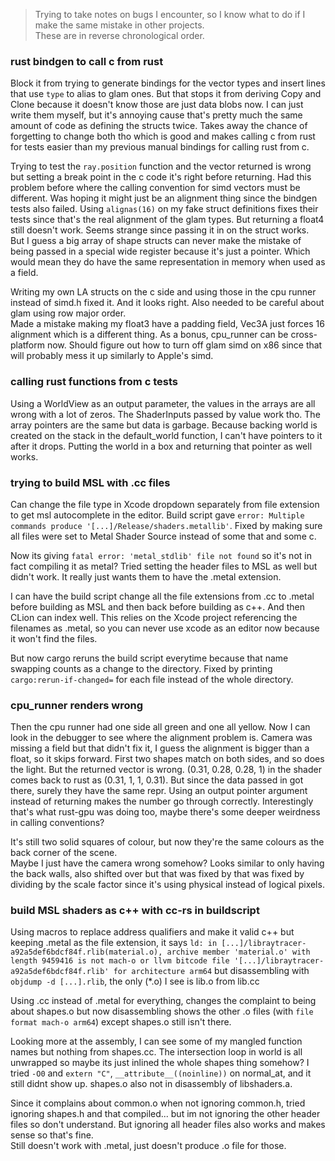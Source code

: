 > Trying to take notes on bugs I encounter, so I know what to do if I make the same mistake in other projects.  
> These are in reverse chronological order. 

### rust bindgen to call c from rust

Block it from trying to generate bindings for the vector types and insert lines that use `type` to alias to glam ones. 
But that stops it from deriving Copy and Clone because it doesn't know those are just data blobs now. 
I can just write them myself, but it's annoying cause that's pretty much the same amount of code as defining 
the structs twice. Takes away the chance of forgetting to change both tho which is good and makes calling c from 
rust for tests easier than my previous manual bindings for calling rust from c. 

Trying to test the `ray.position` function and the vector returned is wrong but setting a break point in 
the c code it's right before returning. Had this problem before where the calling convention for simd vectors must be 
different. Was hoping it might just be an alignment thing since the bindgen tests also failed. 
Using `alignas(16)` on my fake struct definitions fixes their tests since that's the real alignment of the glam types. 
But returning a float4 still doesn't work. Seems strange since passing it in on the struct works.  
But I guess a big array of shape structs can never make the mistake of being passed in a special wide register 
because it's just a pointer. Which would mean they do have the same representation in memory when used as a field. 

Writing my own LA structs on the c side and using those in the cpu runner instead of simd.h fixed it. 
And it looks right. Also needed to be careful about glam using row major order.  
Made a mistake making my float3 have a padding field, Vec3A just forces 16 alignment which is a different thing. 
As a bonus, cpu_runner can be cross-platform now. Should figure out how to turn off glam simd on x86 
since that will probably mess it up similarly to Apple's simd. 

### calling rust functions from c tests

Using a WorldView as an output parameter, the values in the arrays are all wrong with a lot of zeros. 
The ShaderInputs passed by value work tho. The array pointers are the same but data is garbage. 
Because backing world is created on the stack in the default_world function, I can't have pointers to it after it drops. 
Putting the world in a box and returning that pointer as well works. 

### trying to build MSL with .cc files

Can change the file type in Xcode dropdown separately from file extension to get msl autocomplete in the editor. 
Build script gave `error: Multiple commands produce '[...]/Release/shaders.metallib'`.
Fixed by making sure all files were set to Metal Shader Source instead of some that and some c.

Now its giving `fatal error: 'metal_stdlib' file not found` so it's not in fact compiling it as metal? 
Tried setting the header files to MSL as well but didn't work. 
It really just wants them to have the .metal extension. 

I can have the build script change all the file extensions from .cc to .metal before building as MSL 
and then back before building as c++. And then CLion can index well. This relies on the Xcode project 
referencing the filenames as .metal, so you can never use xcode as an editor now because it won't find the files. 

But now cargo reruns the build script everytime because that name swapping counts as a change to the directory. 
Fixed by printing `cargo:rerun-if-changed=` for each file instead of the whole directory. 

### cpu_runner renders wrong

Then the cpu runner had one side all green and one all yellow.
Now I can look in the debugger to see where the alignment problem is.
Camera was missing a field but that didn't fix it, I guess the alignment is bigger than a float, so it skips forward.
First two shapes match on both sides, and so does the light. But the returned vector is wrong.
(0.31, 0.28, 0.28, 1) in the shader comes back to rust as (0.31, 1, 1, 0.31).
But since the data passed in got there, surely they have the same repr.
Using an output pointer argument instead of returning makes the number go through correctly.
Interestingly that's what rust-gpu was doing too, maybe there's some deeper weirdness in calling conventions?

It's still two solid squares of colour, but now they're the same colours as the back corner of the scene.  
Maybe I just have the camera wrong somehow? Looks similar to only having the back walls, 
also shifted over but that was fixed by that was fixed by dividing by the scale factor since it's 
using physical instead of logical pixels. 

### build MSL shaders as c++ with cc-rs in buildscript

Using macros to replace address qualifiers and make it valid c++ but keeping .metal as the file extension, 
it says `ld: in [...]/libraytracer-a92a5def6bdcf84f.rlib(material.o), archive member 'material.o' with length 9459416 is not mach-o or llvm bitcode file '[...]/libraytracer-a92a5def6bdcf84f.rlib' for architecture arm64`
but disassembling with `objdump -d [...].rlib`, the only (*.o) I see is lib.o from lib.cc

Using .cc instead of .metal for everything, changes the complaint to being about shapes.o 
but now disassembling shows the other .o files (with `file format mach-o arm64`) except shapes.o still isn't there. 

Looking more at the assembly, I can see some of my mangled function names but nothing from shapes.cc. 
The intersection loop in world is all unwrapped so maybe its just inlined the whole shapes thing somehow? 
I tried `-O0` and `extern "C"`, `__attribute__((noinline))` on normal_at, and it still didnt show up.
shapes.o also not in disassembly of libshaders.a. 

Since it complains about common.o when not ignoring common.h,
tried ignoring shapes.h and that compiled... but im not ignoring the other header files so don't understand. 
But ignoring all header files also works and makes sense so that's fine.  
Still doesn't work with .metal, just doesn't produce .o file for those. 
